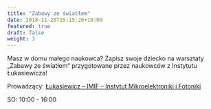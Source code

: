 ```yaml
---
title: "Zabawy ze światłem"
date: 2018-11-28T15:15:26+10:00
featured: true
draft: false
weight: 3
---
```

Masz w domu małego naukowca? Zapisz swoje dziecko na warsztaty „Zabawy ze światłem“ przygotowane przez naukowców z Instytutu Łukasiewicza!

Prowadzący: [Łukasiewicz – IMIF – Instytut Mikroelektroniki i Fotoniki](https://imif.lukasiewicz.gov.pl/)

SO: 10:00 - 16:00